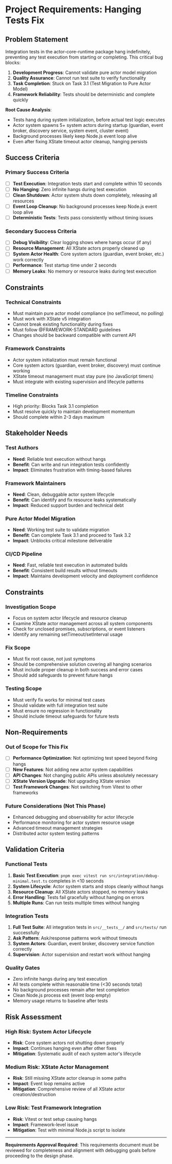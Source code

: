 # Project Requirements: Hanging Tests Fix

## Problem Statement

Integration tests in the actor-core-runtime package hang indefinitely, preventing any test execution from starting or completing. This critical bug blocks:

1. **Development Progress**: Cannot validate pure actor model migration
2. **Quality Assurance**: Cannot run test suite to verify functionality
3. **Task Completion**: Stuck on Task 3.1 (Test Migration to Pure Actor Model)
4. **Framework Reliability**: Tests should be deterministic and complete quickly

**Root Cause Analysis**:
- Tests hang during system initialization, before actual test logic executes
- Actor system spawns 5+ system actors during startup (guardian, event broker, discovery service, system event, cluster event)
- Background processes likely keep Node.js event loop alive
- Even after fixing XState timeout actor cleanup, hanging persists

## Success Criteria

### Primary Success Criteria
- [ ] **Test Execution**: Integration tests start and complete within 10 seconds
- [ ] **No Hanging**: Zero infinite hangs during test execution
- [ ] **Clean Shutdown**: Actor system shuts down completely, releasing all resources
- [ ] **Event Loop Cleanup**: No background processes keep Node.js event loop alive
- [ ] **Deterministic Tests**: Tests pass consistently without timing issues

### Secondary Success Criteria  
- [ ] **Debug Visibility**: Clear logging shows where hangs occur (if any)
- [ ] **Resource Management**: All XState actors properly cleaned up
- [ ] **System Actor Health**: Core system actors (guardian, event broker, etc.) work correctly
- [ ] **Performance**: Test startup time under 2 seconds
- [ ] **Memory Leaks**: No memory or resource leaks during test execution

## Constraints

### Technical Constraints
- Must maintain pure actor model compliance (no setTimeout, no polling)
- Must work with XState v5 integration
- Cannot break existing functionality during fixes
- Must follow @FRAMEWORK-STANDARD guidelines
- Changes should be backward compatible with current API

### Framework Constraints
- Actor system initialization must remain functional
- Core system actors (guardian, event broker, discovery) must continue working
- XState timeout management must stay pure (no JavaScript timers)
- Must integrate with existing supervision and lifecycle patterns

### Timeline Constraints
- High priority: Blocks Task 3.1 completion
- Must resolve quickly to maintain development momentum
- Should complete within 2-3 days maximum

## Stakeholder Needs

### Test Authors
- **Need**: Reliable test execution without hangs
- **Benefit**: Can write and run integration tests confidently
- **Impact**: Eliminates frustration with timing-based failures

### Framework Maintainers  
- **Need**: Clean, debuggable actor system lifecycle
- **Benefit**: Can identify and fix resource leaks systematically
- **Impact**: Reduced support burden and technical debt

### Pure Actor Model Migration
- **Need**: Working test suite to validate migration
- **Benefit**: Can complete Task 3.1 and proceed to Task 3.2
- **Impact**: Unblocks critical milestone deliverable

### CI/CD Pipeline
- **Need**: Fast, reliable test execution in automated builds
- **Benefit**: Consistent build results without timeouts
- **Impact**: Maintains development velocity and deployment confidence

## Constraints

### Investigation Scope
- Focus on system actor lifecycle and resource cleanup
- Examine XState actor management across all system components
- Check for unclosed promises, subscriptions, or event listeners
- Identify any remaining setTimeout/setInterval usage

### Fix Scope
- Must fix root cause, not just symptoms
- Should be comprehensive solution covering all hanging scenarios
- Must include proper cleanup in both success and error cases
- Should add safeguards to prevent future hangs

### Testing Scope
- Must verify fix works for minimal test cases
- Should validate with full integration test suite
- Must ensure no regression in functionality
- Should include timeout safeguards for future tests

## Non-Requirements

### Out of Scope for This Fix
- [ ] **Performance Optimization**: Not optimizing test speed beyond fixing hangs
- [ ] **New Features**: Not adding new actor system capabilities
- [ ] **API Changes**: Not changing public APIs unless absolutely necessary
- [ ] **XState Version Upgrade**: Not upgrading XState version
- [ ] **Test Framework Changes**: Not switching from Vitest to other frameworks

### Future Considerations (Not This Phase)
- Enhanced debugging and observability for actor lifecycle
- Performance monitoring for actor system resource usage
- Advanced timeout management strategies
- Distributed actor system testing patterns

## Validation Criteria

### Functional Tests
1. **Basic Test Execution**: `pnpm exec vitest run src/integration/debug-minimal.test.ts` completes in <10 seconds
2. **System Lifecycle**: Actor system starts and stops cleanly without hangs
3. **Resource Cleanup**: All XState actors stopped, no memory leaks
4. **Error Handling**: Tests fail gracefully without hanging on errors
5. **Multiple Runs**: Can run tests multiple times without hanging

### Integration Tests
1. **Full Test Suite**: All integration tests in `src/__tests__/` and `src/tests/` run successfully
2. **Ask Pattern**: Ask/response patterns work without timeouts
3. **System Actors**: Guardian, event broker, discovery service function correctly
4. **Supervision**: Actor supervision and restart work without hanging

### Quality Gates
- Zero infinite hangs during any test execution
- All tests complete within reasonable time (<30 seconds total)
- No background processes remain after test completion
- Clean Node.js process exit (event loop empty)
- Memory usage returns to baseline after tests

## Risk Assessment

### High Risk: System Actor Lifecycle
- **Risk**: Core system actors not shutting down properly
- **Impact**: Continues hanging even after other fixes
- **Mitigation**: Systematic audit of each system actor's lifecycle

### Medium Risk: XState Actor Management
- **Risk**: Still missing XState actor cleanup in some paths
- **Impact**: Event loop remains active
- **Mitigation**: Comprehensive review of all XState actor creation/destruction

### Low Risk: Test Framework Integration
- **Risk**: Vitest or test setup causing hangs
- **Impact**: Framework-level issue
- **Mitigation**: Test with minimal Node.js script to isolate

---

**Requirements Approval Required**: This requirements document must be reviewed for completeness and alignment with debugging goals before proceeding to the design phase. 